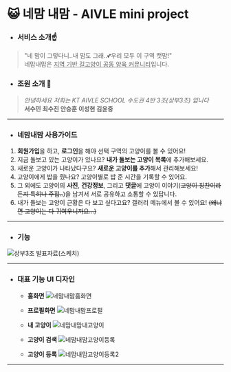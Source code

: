 # &#128570; 네맘 내맘 - AIVLE mini project 
- ### 서비스 소개☝️
> "네 맘이 그렇다니..내 맘도 그래..💕우리 모두 이 구역 캣맘!" <br>
> 네맘내맘은 <u>지역 기반 길고양이 공동 양육 커뮤니티</u>입니다.

- ### 조원 소개 👤
>*안녕하세요 저희는 KT AIVLE SCHOOL 수도권 4반 3조(상부3조) 입니다* <br>
>**서수민 최수진 안승훈 이성현 김윤중**
------------------
- ### 네맘내맘 사용가이드
 1. **회원가입**을 하고, **로그인**을 해야 선택 구역의 고양이를 볼 수 있어요!
 2. 지금 돌보고 있는 고양이가 있나요? **내가 돌보는 고양이 목록**에 추가해보세요.
 3. 새로운 고양이가 나타났다구요? **새로운 고양이를 추가**해서 관리해보세요!
 4. 고양이에게 밥을 줬나요? 고양이별로 밥 준 시간을 기록할 수 있어요.
 5. 그 외에도 고양이의 **사진**, **건강정보**, 그리고 **댓글**에 고양이 이야기(~~고양이 칭찬이라든지 특히나 주접..~~)을 남겨서 서로 공유하고 소통할 수 있답니다.
 6. 내가 돌보는 고양이 근황은 다 보고 싶다고요? 갤러리 메뉴에서 볼 수 있어요! ~~(왜냐면 고양이는 다 귀여우니까요...)~~
----------------
- ### 기능

![상부3조 발표자료(스케치)](https://user-images.githubusercontent.com/43026485/151471122-521e3053-0ffb-43eb-bb7e-8f4db7e94dba.png)

----------------
- ### 대표 기능 UI 디자인

  * **홈화면**
![네맘내맘홈화면](https://user-images.githubusercontent.com/43026485/151468848-bfb83227-ee30-442b-a294-5398c141ae3a.jpg)
  * **프로필화면**
![네맘내맘프로필](https://user-images.githubusercontent.com/43026485/151468063-05f7534c-5082-4069-ab9f-dde274cb433e.jpg)

  * **내 고양이**
![네맘내맘내고양이](https://user-images.githubusercontent.com/43026485/151470316-8b9d3cf0-a591-47f8-a299-80e5ef50d5f5.jpg)

  * **고양이 검색**
![네맘내맘고양이등록](https://user-images.githubusercontent.com/43026485/151470540-81a506fd-4d6f-4e99-b647-0ed7148313d5.jpg)
  *  **고양이 등록** 
![네맘내맘고양이등록2](https://user-images.githubusercontent.com/43026485/151470544-d1e1649a-e6ad-4b70-851a-61a16af62ff9.jpg)
-------------------
